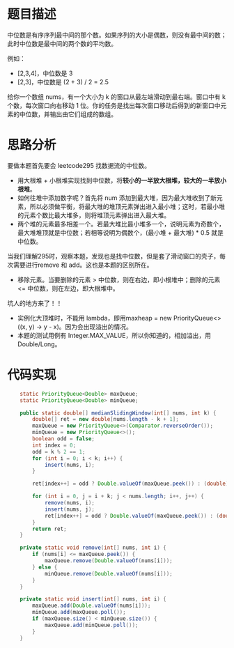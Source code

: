 # 题目描述

中位数是有序序列最中间的那个数。如果序列的大小是偶数，则没有最中间的数；此时中位数是最中间的两个数的平均数。

例如：
- [2,3,4]，中位数是 3
- [2,3]，中位数是 (2 + 3) / 2 = 2.5

给你一个数组 nums，有一个大小为 k 的窗口从最左端滑动到最右端。窗口中有 k 个数，每次窗口向右移动 1 位。你的任务是找出每次窗口移动后得到的新窗口中元素的中位数，并输出由它们组成的数组。

# 思路分析

要做本题首先要会 leetcode295 找数据流的中位数。
- 用大根堆 + 小根堆实现找到中位数，将**较小的一半放大根堆，较大的一半放小根堆**。
- 如何往堆中添加数字呢？首先将 num 添加到最大堆，因为最大堆收到了新元素，所以必须做平衡，将最大堆的堆顶元素弹出进入最小堆；这时，若最小堆的元素个数比最大堆多，则将堆顶元素弹出进入最大堆。
- 两个堆的元素最多相差一个。若最大堆比最小堆多一个，说明元素为奇数个，最大堆堆顶就是中位数；若相等说明为偶数个，(最小堆 + 最大堆) * 0.5 就是中位数。

当我们理解295时，观察本题，发现也是找中位数，但是套了滑动窗口的壳子，每次需要进行remove 和 add。这也是本题的区别所在。
- 移除元素。当要删除的元素 > 中位数，则在右边，即小根堆中；删除的元素 <= 中位数，则在左边，即大根堆中。


坑人的地方来了！！
- 实例化大顶堆时，不能用 lambda，即用maxheap = new PriorityQueue<>((x, y) -> y - x)。因为会出现溢出的情况。
- 本题的测试用例有 Integer.MAX_VALUE，所以你知道的，相加溢出，用Double/Long。


# 代码实现
```java
    static PriorityQueue<Double> maxQueue;
    static PriorityQueue<Double> minQueue;

    public static double[] medianSlidingWindow(int[] nums, int k) {
        double[] ret = new double[nums.length - k + 1];
        maxQueue = new PriorityQueue<>(Comparator.reverseOrder());
        minQueue = new PriorityQueue<>();
        boolean odd = false;
        int index = 0;
        odd = k % 2 == 1;
        for (int i = 0; i < k; i++) {
            insert(nums, i);
        }

        ret[index++] = odd ? Double.valueOf(maxQueue.peek()) : (double) (minQueue.peek() + maxQueue.peek()) / 2;

        for (int i = 0, j = i + k; j < nums.length; i++, j++) {
            remove(nums, i);
            insert(nums, j);
            ret[index++] = odd ? Double.valueOf(maxQueue.peek()) : (double) (minQueue.peek() + maxQueue.peek()) / 2;
        }
        return ret;
    }

    private static void remove(int[] nums, int i) {
        if (nums[i] <= maxQueue.peek()) {
            maxQueue.remove(Double.valueOf(nums[i]));
        } else {
            minQueue.remove(Double.valueOf(nums[i]));
        }
    }

    private static void insert(int[] nums, int i) {
        maxQueue.add(Double.valueOf(nums[i]));
        minQueue.add(maxQueue.poll());
        if (maxQueue.size() < minQueue.size()) {
            maxQueue.add(minQueue.poll());
        }
    }

```
